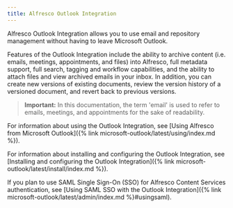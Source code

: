 ```yaml
---
title: Alfresco Outlook Integration
---
```


Alfresco Outlook Integration allows you to use email and repository management without having to leave Microsoft Outlook.

Features of the Outlook Integration include the ability to archive content (i.e. emails, meetings, appointments, and files) 
into Alfresco, full metadata support, full search, tagging and workflow capabilities, and the ability to attach files and 
view archived emails in your inbox. In addition, you can create new versions of existing documents, 
review the version history of a versioned document, and revert back to previous versions.

>**Important:** In this documentation, the term 'email' is used to refer to emails, meetings, and appointments for the sake of readability.

For information about using the Outlook Integration, see [Using Alfresco from Microsoft Outlook]({% link microsoft-outlook/latest/using/index.md %}).

For information about installing and configuring the Outlook Integration, see [Installing and configuring the Outlook Integration]({% link microsoft-outlook/latest/install/index.md %}).

If you plan to use SAML Single Sign-On (SSO) for Alfresco Content Services authentication, see [Using SAML SSO with the Outlook Integration]({% link microsoft-outlook/latest/admin/index.md %}#usingsaml).
